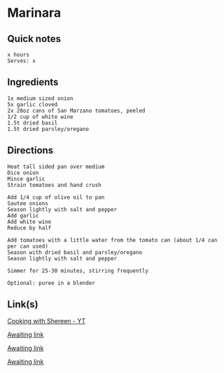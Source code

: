 # Marinara

## Quick notes 
```
x hours
Serves: x
```

## Ingredients
```
1x medium sized onion
5x garlic cloved
2x 28oz cans of San Marzano tomatoes, peeled
1/2 cup of white wine
1.5t dried basil
1.5t dried parsley/oregano

```


## Directions
```
Heat tall sided pan over medium
Dice onion
Mince garlic
Strain tomatoes and hand crush

Add 1/4 cup of olive oil to pan
Sautee onions
Season lightly with salt and pepper
Add garlic
Add white wine
Reduce by half

Add tomatoes with a little water from the tomato can (about 1/4 can per can used)
Season with dried basil and parsley/oregano
Season lightly with salt and pepper

Simmer for 25-30 minutes, stirring frequently

Optional: puree in a blender
```


## Link(s)
[Cooking with Shereen - YT](https://www.youtube.com/watch?v=XY38b32bLHU)

[Awaiting link](url)

[Awaiting link](url)

[Awaiting link](url)
